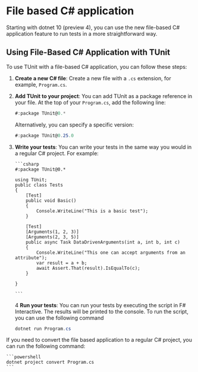 # File based C# application

Starting with dotnet 10 (preview 4), you can use the new file-based C# application feature to run tests in a more straightforward way.

## Using File-Based C# Application with TUnit

To use TUnit with a file-based C# application, you can follow these steps:

1.  **Create a new C# file**: Create a new file with a `.cs` extension, for example, `Program.cs`.
2.  **Add TUnit to your project**: You can add TUnit as a package reference in your file. At the top of your `Program.cs`, add the following line:

    ```csharp
    #:package TUnit@0.*
    ```

    Alternatively, you can specify a specific version:

    ```csharp
    #:package TUnit@0.25.0
    ```

3.  **Write your tests**: You can write your tests in the same way you would in a regular C# project. For example:

        ```csharp
        #:package TUnit@0.*

        using TUnit;
        public class Tests
        {
            [Test]
            public void Basic()
            {
                Console.WriteLine("This is a basic test");
            }

            [Test]
            [Arguments(1, 2, 3)]
            [Arguments(2, 3, 5)]
            public async Task DataDrivenArguments(int a, int b, int c)
            {
                Console.WriteLine("This one can accept arguments from an attribute");
                var result = a + b;
                await Assert.That(result).IsEqualTo(c);
            }

        }

        ```

    4 **Run your tests**: You can run your tests by executing the script in F# Interactive. The results will be printed to the console.
    To run the script, you can use the following command

    ```powershell
    dotnet run Program.cs
    ```

If you need to convert the file based application to a regular C# project, you can run the following command:

    ```powershell
    dotnet project convert Program.cs
    ```
